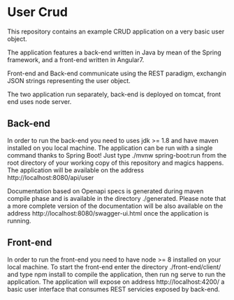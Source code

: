 # User Crud

This repository contains an example CRUD application on a very basic user object.

The application features a back-end written in Java by mean of the Spring framework, and a front-end written in Angular7.

Front-end and Back-end communicate using the REST paradigm, exchangin JSON strings representing the user object.

The two application run separately, back-end is deployed on tomcat, front end uses node server.

## Back-end 

In order to run the back-end you need to uses jdk >= 1.8 and have maven installed on you local machine.
The application can be run with a single command thanks to Spring Boot! Just type ./mvnw spring-boot:run from the root directory of your working copy of this repository and magics happens. The application will be available on the address http://localhost:8080/api/user

Documentation based on Openapi specs is generated during maven compile phase and is available in the directory ./generated.
Please note that a more complete version of the documentation will be also available on the address http://localhost:8080/swagger-ui.html once the application is running.

## Front-end

In order to run the front-end you need to have node >= 8 installed on your local machine.
To start the front-end enter the directory ./front-end/client/ and type npm install to compile the application, then run
ng serve to run the application.
The application will expose on address http://localhost:4200/ a basic user interface that consumes REST servicies exposed by back-end.
